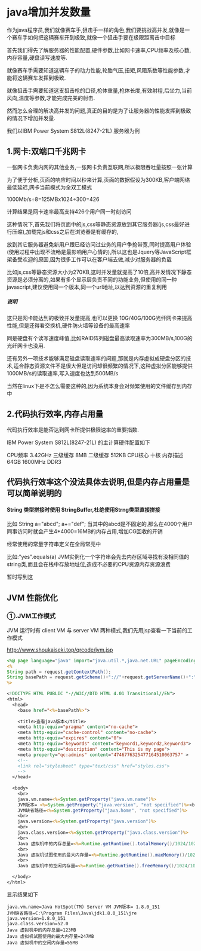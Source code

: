 # java增加并发数量

作为java程序员,我们就像赛车手,狙击手一样的角色,我们要挑战高并发,就像是一个赛车手如何把这辆赛车开到极致,就像一个狙击手要在极限距离击中目标

首先我们得先了解服务器的性能配置,硬件参数,比如网卡速率,CPU频率及核心数,内存容量,硬盘读写速度等. 

就像赛车手需要知道这辆车子的动力性能,轮胎气压,扭矩,风阻系数等性能参数,才能将这辆赛车发挥到极致.

就像狙击手需要知道这支狙击枪的口径,枪体重量,枪体长度,有效射程,后坐力,当前风向,温度等参数,才能完成完美的射击.


然而怎么合理的解决高并发的问题,真正的目的是为了让服务器的性能发挥到极致的情况下增加并发量.


我们以IBM Power System S812L(8247-21L) 服务器为例

## 1.网卡:双端口千兆网卡

一张网卡负责内网的其他业务,一张网卡负责互联网,所以极限吞吐量按照一张计算

为了便于分析,页面的响应时间以秒来计算,页面的数据假设为300KB,客户端网络最低延迟,网卡当前模式为全双工模式


1000Mb/s÷8=125MBx1024÷300=426

计算结果是网卡速率最高支持426个用户同一时刻访问

这种情况下,首先我们将页面中的js,css等静态资源放到其它服务器(js,css最好进行压缩),加载完js和css之后在浏览器是有缓存的,

放到其它服务器避免新用户跟已经访问过业务的用户争抢带宽,同时提高用户体验(使用过程中出现不流畅是最影响用户心情的),所以这也是Jquery等JavaScript框架备受欢迎的原因,因为很多工作可以在客户端去做,减少对服务器的负载

比如js,css等静态资源大小为270KB,这时并发量就提高了10倍,高并发情况下静态资源是必须分离的,如果有多个显示层负责不同的功能业务,但使用的同一种javascript,建议使用同一个版本,同一个url地址,以达到资源的重复利用


##### 说明
这只是网卡能达到的极致并发量提高,也可以更换 10G/40G/100G光纤网卡来提高性能,但是还得看交换机,硬件防火墙等设备的最高速率

同是硬盘有个读写速度峰值,比如RAID阵列磁盘最高读取速率为300MB/s,100G的光纤网卡也没用.

还有另外一项技术能够满足磁盘读取速率的问题,那就是内存虚拟成硬盘分区的技术,适合静态资源文件不是很大但是访问却很频繁的情况下,这种虚拟分区能够提供 1000MB/s的读取速率,写入速度也达到500MB/s

当然在linux下是不怎么需要这种的,因为系统本身会对频繁使用的文件缓存到内存中

## 2.代码执行效率,内存占用量

代码执行效率是能否达到网卡所提供极限速率的重要指数.


IBM Power System S812L(8247-21L) 的主计算硬件配置如下

CPU频率	3.42GHz
三级缓存	8MB
二级缓存	512KB
CPU核心	十核
内存描述	64GB 1600MHz DDR3

## 代码执行效率这个没法具体去说明,但是内存占用量是可以简单说明的

#### String 类型拼接时使用 StringBuffer,杜绝使用Strng类型直接拼接
比如 String a="abcd"; a+="def"; 当其中的abcd是不固定的,那么在4000个用户同事访问时就会产生4*4000=16MB的内存占用,增加CG回收的开销

经常使用的常量字符串定义在全局常亮中 

比如:"yes".equals(a)  JVM实例化一个字符串会先去内存区域寻找有没相同值的string类,而且会在栈中存放地址位,造成不必要的CPU资源内存资源浪费



暂时写到这





## JVM 性能优化

### ①.JVM工作模式

JVM 运行时有 client VM 与 server VM  两种模式,我们先用jsp查看一下当前的工作模式

http://www.shoukaiseki.top/qrcode/jvm.jsp

```Jsp
<%@ page language="java" import="java.util.*,java.net.URL" pageEncoding="UTF-8"%>
<%
String path = request.getContextPath();
String basePath = request.getScheme()+"://"+request.getServerName()+":"+request.getServerPort()+path+"/";
%>

<!DOCTYPE HTML PUBLIC "-//W3C//DTD HTML 4.01 Transitional//EN">
<html>
  <head>
    <base href="<%=basePath%>">
    
    <title>查看java版本</title>
	<meta http-equiv="pragma" content="no-cache">
	<meta http-equiv="cache-control" content="no-cache">
	<meta http-equiv="expires" content="0">    
	<meta http-equiv="keywords" content="keyword1,keyword2,keyword3">
	<meta http-equiv="description" content="This is my page">
	<meta property="qc:admins" content="4746776325477164510063757" >
	<!--
	<link rel="stylesheet" type="text/css" href="styles.css">
	-->
  </head>
  
  <body>
	<br>
	java.vm.name=<%=System.getProperty("java.vm.name")%>
    JVM版本= <%=System.getProperty("java.version", "not specified")%><br>
    JVM缺省路径=<%=System.getProperty("java.home", "not specified")%>
	<br>
	java.version=<%=System.getProperty("java.version")%>
	<br>
	java.class.version=<%=System.getProperty("java.class.version")%>
	<br>
	Java 虚拟机中的内存总量=<%=Runtime.getRuntime().totalMemory()/1024/1024%>MB
	<br>
	Java 虚拟机试图使用的最大内存量=<%=Runtime.getRuntime().maxMemory()/1024/1024%>MB
	<br>
	Java 虚拟机中的空闲内存量=<%=Runtime.getRuntime().freeMemory()/1024/1024%>MB

  </body>
</html>

```

显示结果如下

```
java.vm.name=Java HotSpot(TM) Server VM JVM版本= 1.8.0_151
JVM缺省路径=C:\Program Files\Java\jdk1.8.0_151\jre 
java.version=1.8.0_151 
java.class.version=52.0 
Java 虚拟机中的内存总量=123MB 
Java 虚拟机试图使用的最大内存量=247MB 
Java 虚拟机中的空闲内存量=55MB
```
